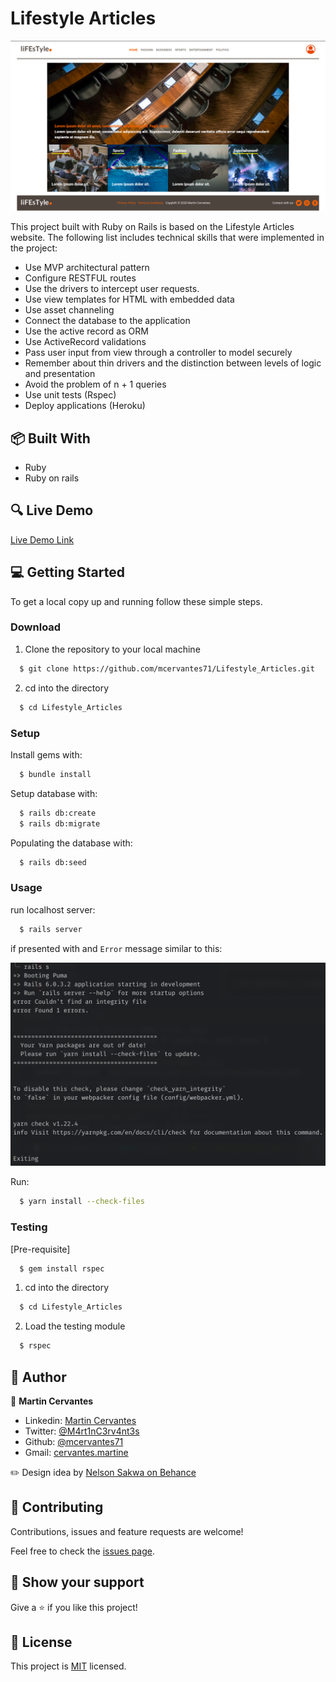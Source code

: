 # Lifestyle Articles


![screenshot](./docs/screenshot.png)

This project built with Ruby on Rails is based on the Lifestyle Articles website. The following list includes technical skills that were implemented in the project:

- Use MVP architectural pattern
- Configure RESTFUL routes
- Use the drivers to intercept user requests.
- Use view templates for HTML with embedded data
- Use asset channeling
- Connect the database to the application
- Use the active record as ORM
- Use ActiveRecord validations
- Pass user input from view through a controller to model securely
- Remember about thin drivers and the distinction between levels of logic and presentation
- Avoid the problem of n + 1 queries
- Use unit tests (Rspec)
- Deploy applications (Heroku)

## :package: Built With

- Ruby
- Ruby on rails


## :mag: Live Demo

[Live Demo Link](https://lifestyle-articles-project.herokuapp.com/)

## :computer: Getting Started

To get a local copy up and running follow these simple steps.

### Download

1) Clone the repository to your local machine

```sh
  $ git clone https://github.com/mcervantes71/Lifestyle_Articles.git
```

2) cd into the directory

```sh
  $ cd Lifestyle_Articles
```

### Setup

Install gems with:

```sh
  $ bundle install
```

Setup database with:

```sh
  $ rails db:create
  $ rails db:migrate
```

Populating the database with:

```sh
  $ rails db:seed
```

### Usage

run localhost server:

```sh
  $ rails server
```

if presented with and `Error` message similar to this:

![image](./docs/error.png)

Run:

```sh
  $ yarn install --check-files
```

### Testing
[Pre-requisite] 
``` sh
  $ gem install rspec
```

1) cd into the directory

```sh
  $ cd Lifestyle_Articles
```

2) Load the testing module

```sh
  $ rspec
```

## :busts_in_silhouette: Author

👤 **Martin Cervantes**

- Linkedin: [Martin Cervantes](https://www.linkedin.com/in/cervantesmartin/)
- Twitter: [@M4rt1nC3rv4nt3s](https://twitter.com/M4rt1nC3rv4nt3s)
- Github: [@mcervantes71](https://github.com/mcervantes71)
- Gmail: [cervantes.martine](mailto:cervantes.martine@gmail.com)

:pencil2: Design idea by [Nelson Sakwa on Behance](https://www.behance.net/sakwadesignstudio)

## 🤝 Contributing

Contributions, issues and feature requests are welcome!

Feel free to check the [issues page](../../issues).

## :star2: Show your support

Give a ⭐️ if you like this project!

## 📝 License

This project is [MIT](lic.url) licensed.
